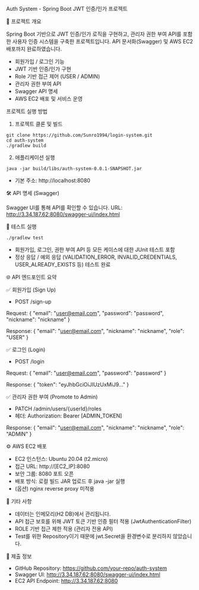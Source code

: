 Auth System - Spring Boot JWT 인증/인가 프로젝트

📖 프로젝트 개요

Spring Boot 기반으로 JWT 인증/인가 로직을 구현하고, 관리자 권한 부여 API를 포함한 사용자 인증 시스템을 구축한 프로젝트입니다. API 문서화(Swagger) 및 AWS EC2 배포까지 완료하였습니다.
-	회원가입 / 로그인 기능
-	JWT 기반 인증/인가 구현
-	Role 기반 접근 제어 (USER / ADMIN)
-	관리자 권한 부여 API
-	Swagger API 명세
-	AWS EC2 배포 및 서비스 운영



 프로젝트 실행 방법

1. 프로젝트 클론 및 빌드
```
git clone https://github.com/Sunro1994/login-system.git
cd auth-system
./gradlew build
```

2. 애플리케이션 실행
```
java -jar build/libs/auth-system-0.0.1-SNAPSHOT.jar
```
- 기본 주소: http://localhost:8080



🛠 API 명세 (Swagger)

Swagger UI를 통해 API를 확인할 수 있습니다.
URL: http://3.34.187.62:8080/swagger-ui/index.html



🧪 테스트 실행
```
./gradlew test
```
-	회원가입, 로그인, 권한 부여 API 등 모든 케이스에 대한 JUnit 테스트 포함
-	정상 응답 / 예외 응답 (VALIDATION_ERROR, INVALID_CREDENTIALS, USER_ALREADY_EXISTS 등) 테스트 완료



🌐 API 엔드포인트 요약

✅ 회원가입 (Sign Up)
-	POST /sign-up

Request:
{
"email": "user@email.com",
"password": "password",
"nickname": "nickname"
}

Response:
{
"email": "user@email.com",
"nickname": "nickname",
"role": "USER"
}

✅ 로그인 (Login)
-	POST /login

Request:
{
"email": "user@email.com",
"password": "password"
}

Response:
{
"token": "eyJhbGciOiJIUzUxMiJ9..."
}

✅ 관리자 권한 부여 (Promote to Admin)
-	PATCH /admin/users/{userId}/roles
-	헤더: Authorization: Bearer [ADMIN_TOKEN]

Response:
{
"email": "user@email.com",
"nickname": "nickname",
"role": "ADMIN"
}




⚙ AWS EC2 배포
-	EC2 인스턴스: Ubuntu 20.04 (t2.micro)
-	접근 URL: http://[EC2_IP]:8080
-	보안 그룹: 8080 포트 오픈
-	배포 방식: 로컬 빌드 JAR 업로드 후 java -jar 실행
-	(옵션) nginx reverse proxy 미적용



📝 기타 사항
-	데이터는 인메모리(H2 DB)에서 관리됩니다.
-	API 접근 보호를 위해 JWT 토큰 기반 인증 필터 적용 (JwtAuthenticationFilter)
-	ROLE 기반 접근 제한 적용 (관리자 전용 API)
-   Test를 위한 Repository이기 때문에 jwt.Secret을 환경변수로 분리하지 않았습니다.



🔗 제출 정보
-	GitHub Repository: https://github.com/your-repo/auth-system
-	Swagger UI: http://3.34.187.62:8080/swagger-ui/index.html
-	EC2 API Endpoint: http://3.34.187.62:8080

